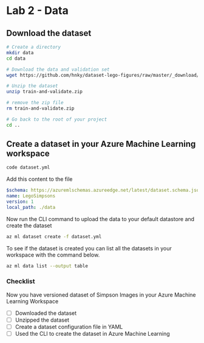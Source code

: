 # Lab 2 - Data

## Download the dataset

```bash
# Create a directory
mkdir data
cd data

# Download the data and validation set
wget https://github.com/hnky/dataset-lego-figures/raw/master/_download/train-and-validate.zip

# Unzip the dataset 
unzip train-and-validate.zip

# remove the zip file
rm train-and-validate.zip

# Go back to the root of your project
cd ..
```

## Create a dataset in your Azure Machine Learning workspace

```bash
code dataset.yml
```

Add this content to the file

```yaml
$schema: https://azuremlschemas.azureedge.net/latest/dataset.schema.json
name: LegoSimpsons
version: 1
local_path: ./data
```

Now run the CLI command to upload the data to your default datastore and create the dataset

```bash
az ml dataset create -f dataset.yml
```

To see if the dataset is created you can list all the datasets in your workspace with the command below.

```bash
az ml data list --output table
```

### Checklist

Now you have versioned dataset of Simpson Images in your Azure Machine Learning Workspace

* [ ] Downloaded the dataset
* [ ] Unzipped the dataset
* [ ] Create a dataset configuration file in YAML
* [ ] Used the CLI to create the dataset in Azure Machine Learning
